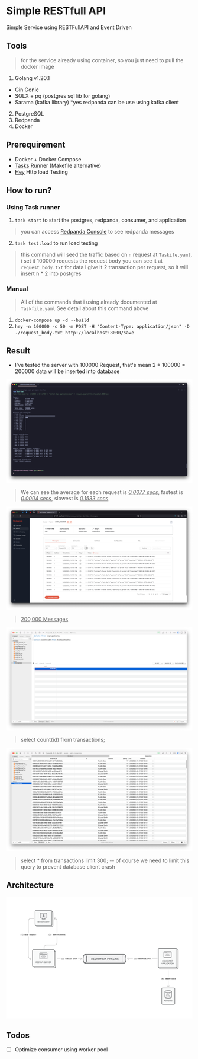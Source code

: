 # Simple RESTfull API

Simple Service using RESTFullAPI and Event Driven

## Tools
> for the service already using container, so you just need to pull the docker image

1. Golang v1.20.1
  - Gin Gonic
  - SQLX + pq (postgres sql lib for golang)
  - Sarama (kafka library) *yes redpanda can be use using kafka client
2. PostgreSQL
3. Redpanda
4. Docker

## Prerequirement

- Docker + Docker Compose
- [Tasks](https://taskfile.dev/) Runner (Makefile alternative)
- [Hey](https://github.com/rakyll/hey) Http load Testing

## How to run?

### Using Task runner

1. `task start` to start the postgres, redpanda, consumer, and application
> you can access [Redpanda Console](http://localhost:8080/overview) to see redpanda messages
2. `task test:load` to run load testing
> this command will seed the traffic based on `n` request at `Taskile.yaml`, i set it 100000 requests
> the request body you can see it at `request_body.txt` for data i give it 2 transaction per request, so it will insert n * 2 into postgres

### Manual

> All of the commands that i using already documented at `Taskfile.yaml`
> See detail about this command above

1. `docker-compose up -d --build`
2. `hey -n 100000 -c 50 -m POST -H "Content-Type: application/json" -D ./request_body.txt http://localhost:8000/save`

## Result

- I've tested the server with 100000 Request, that's mean 2 * 100000 = 200000 data will be inserted into database

![Load Testing](/assets/load_test.png)
> We can see the average for each request is <u>*0.0077 secs*</u>, fastest is <u>*0.0004 secs*</u>, slowest is <u>*0.1533 secs*</u>

![Redpanda Console](/assets/redpanda_console.png)
> <u>200,000 Messages</u>

![Database Count](/assets/database_1.png)
> select count(id) from transactions;

![Database Count](/assets/database_2.png)
> select * from transactions limit 300; -- of course we need to limit this query to prevent database client crash

## Architecture

![Architecture Diagram](/assets/architecture.png)

## Todos

- [ ] Optimize consumer using worker pool